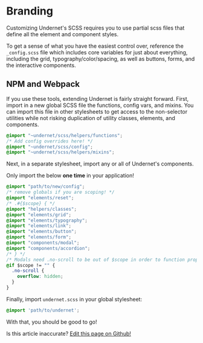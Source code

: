 # Branding

Customizing Undernet's SCSS requires you to use partial scss files that define all the element and component styles.

To get a sense of what you have the easiest control over, reference the `_config.scss` file which includes core variables for just about everything, including the grid, typography/color/spacing, as well as buttons, forms, and the interactive components.

## NPM and Webpack

If you use these tools, extending Undernet is fairly straight forward. First, import in a new global SCSS file the functions, config vars, and mixins. You can import this file in other stylesheets to get access to the non-selector utilities while not risking duplication of utility classes, elements, and components.

```css
@import "~undernet/scss/helpers/functions";
/* Add config overrides here! */
@import "~undernet/scss/config";
@import "~undernet/scss/helpers/mixins";
```

Next, in a separate stylesheet, import any or all of Undernet's components.

Only import the below **one time** in your application!

```css
@import "path/to/new/config";
/* remove globals if you are scoping! */
@import "elements/reset";
/* .#{$scope} { */
@import "helpers/classes";
@import "elements/grid";
@import "elements/typography";
@import "elements/link";
@import "elements/button";
@import "elements/form";
@import "components/modal";
@import "components/accordion";
/* } */
/* Modals need .no-scroll to be out of $scope in order to function properly. */
@if $scope != "" {
  .no-scroll {
    overflow: hidden;
  }
}
```

Finally, import `undernet.scss` in your global stylesheet:

```css
@import 'path/to/undernet';
```

With that, you should be good to go!

<p class="has-right-text">Is this article inaccurate? <a href="https://www.github.com/geotrev/undernet/wiki/branding">Edit this page on Github!</a></p>
